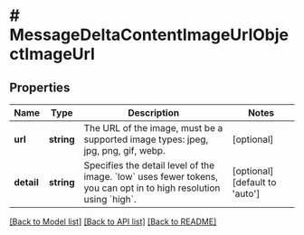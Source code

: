 # # MessageDeltaContentImageUrlObjectImageUrl

## Properties

Name | Type | Description | Notes
------------ | ------------- | ------------- | -------------
**url** | **string** | The URL of the image, must be a supported image types: jpeg, jpg, png, gif, webp. | [optional]
**detail** | **string** | Specifies the detail level of the image. &#x60;low&#x60; uses fewer tokens, you can opt in to high resolution using &#x60;high&#x60;. | [optional] [default to 'auto']

[[Back to Model list]](../../README.md#models) [[Back to API list]](../../README.md#endpoints) [[Back to README]](../../README.md)
